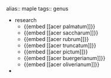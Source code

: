 alias:: maple
tags:: genus

- research
	- {{embed [[acer palmatum]]}}
	- {{embed [[acer saccharum]]}}
	- {{embed [[acer rubrum]]}}
	- {{embed [[acer truncatum]]}}
	- {{embed [[acer pictum]]}}
	- {{embed [[acer buergerianum]]}}
	- {{embed [[acer oliverianum]]}}
-